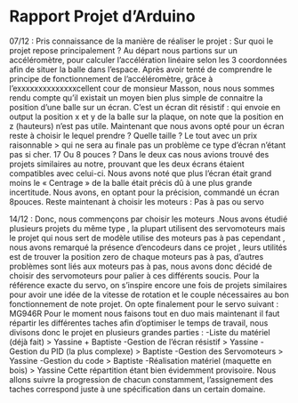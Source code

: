 # Rapport Projet d’Arduino  
07/12 :
Pris connaissance de la manière de réaliser le projet : Sur quoi le projet repose principalement ?
Au départ nous partions sur un accéléromètre, pour calculer l’accélération linéaire selon les 3 coordonnées afin de situer la balle dans l’espace.
Après avoir tenté de comprendre le principe de fonctionnement de l’accéléromètre, grâce à l’exxxxxxxxxxxxxxcellent cour de monsieur Masson, nous nous sommes rendu compte qu’il existait un moyen bien plus simple de connaitre la position d’une balle sur un écran.
C’est un écran dit  résistif : qui envoie en output la position x et y de la balle sur la plaque, on note que la position en z (hauteurs) n’est pas utile.
Maintenant que nous avons opté pour un écran reste à choisir le lequel prendre ? Quelle taille ? Le tout avec un prix raisonnable > qui ne sera au finale pas un problème ce type d’écran n’étant pas si cher.
17 Ou 8 pouces ? Dans le deux cas nous avions trouvé des projets similaires au notre, prouvant que les deux écrans étaient compatibles avec celui-ci.
Nous avons noté que plus l’écran était grand moins le « Centrage » de la balle était précis dû à une plus grande incertitude. 
Nous avons, en optant pour la précision, commandé un écran 8pouces.
Reste maintenant à choisir les moteurs : Pas à pas ou servo

14/12 :
Donc, nous commençons par choisir les moteurs .Nous avons étudié plusieurs projets du même type , la plupart utilisent des servomoteurs mais le projet qui nous sert de modèle utilise des moteurs pas à pas cependant , nous avons remarqué la présence d’encodeurs dans ce projet , leurs utilités est de trouver la position zero de chaque moteurs pas à pas, d’autres problèmes sont liés aux moteurs pas à pas, nous avons donc décidé de choisir des servomoteurs pour palier à ces différents soucis.
 Pour la référence exacte du servo, on s’inspire encore une fois de projets similaires pour avoir une idée de la vitesse de rotation et le couple nécessaires au bon fonctionnement de note projet.
On opte finalement pour le servo suivant : MG946R
Pour le moment nous faisons tout en duo mais maintenant il faut répartir les différentes taches afin d’optimiser le temps de travail, nous divisons donc le projet en plusieurs grandes parties :
-Liste du matériel (déjà fait) > Yassine + Baptiste
-Gestion de l’écran résistif > Yassine 
-Gestion du PID (la plus complexe) > Baptiste
-Gestion des Servomoteurs > Yassine
-Gestion du code > Baptiste
-Réalisation matériel (maquette en bois) > Yassine 
Cette répartition étant bien évidemment provisoire. 
Nous allons suivre la progression de chacun constamment, l’assignement des taches correspond juste à une spécification dans un certain domaine.
 

 
 

